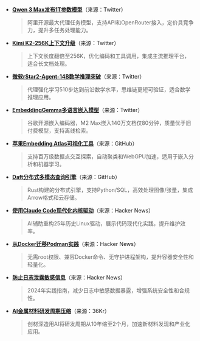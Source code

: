 - **[Qwen 3 Max发布1T参数模型](https://x.com/Alibaba_Qwen/status/1963991502440562976)**（来源：Twitter）  
  > 阿里开源最大代理任务模型，支持API和OpenRouter接入，定价具竞争力，提升多任务处理能力。

- **[Kimi K2-256K上下文升级](https://twitter.com/bigeagle_xd/status/1963802450374369722)**（来源：Twitter）  
  > 上下文长度翻倍至256K，优化编码和工具调用，集成主流推理平台，适合长文档处理。

- **[微软rStar2-Agent-14B数学推理突破](https://twitter.com/omarsar0/status/1964045125115662847)**（来源：Twitter）  
  > 代理强化学习510步达到前沿数学水平，思维链更短可验证，适合数学推理应用。

- **[EmbeddingGemma多语言嵌入模型](https://twitter.com/basetenco/status/1963724754315284720)**（来源：Twitter）  
  > 谷歌开源嵌入编码器，M2 Max嵌入140万文档仅80分钟，质量优于旧付费模型，支持离线检索。

- **[苹果Embedding Atlas可视化工具](https://github.com/apple/embedding-atlas)**（来源：GitHub）  
  > 支持百万级数据点交互探索，自动聚类和WebGPU加速，适用于嵌入分析和机器学习。

- **[Daft分布式多模态查询引擎](https://github.com/Eventual-Inc/Daft)**（来源：GitHub）  
  > Rust构建的分布式引擎，支持Python/SQL，高效处理图像/张量，集成Arrow格式和云存储。

- **[使用Claude Code现代化内核驱动](https://news.ycombinator.com/item?id=45163362)**（来源：Hacker News）  
  > AI辅助重构25年历史Linux驱动，展示代码现代化实践，提升维护效率。

- **[从Docker迁移Podman实践](https://news.ycombinator.com/item?id=45137525)**（来源：Hacker News）  
  > 无需root权限、兼容Docker命令、无守护进程架构，提升容器安全性和轻量化。

- **[防止日志泄露敏感信息](https://news.ycombinator.com/item?id=45160774)**（来源：Hacker News）  
  > 2024年实践指南，减少日志中敏感数据暴露，增强系统安全性和合规性。

- **[AI金属材料研发周期压缩](https://36kr.com/p/3454804405949832)**（来源：36Kr）  
  > 创材深造用AI将研发周期从10年缩至2个月，加速新材料发现和产业化应用。